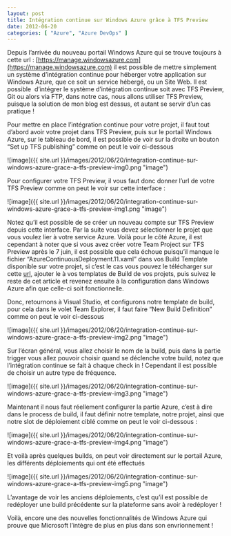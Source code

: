 ```yaml
---
layout: post
title: Intégration continue sur Windows Azure grâce à TFS Preview
date: 2012-06-20
categories: [ "Azure", "Azure DevOps" ]
---
```


Depuis l’arrivée du nouveau portail Windows Azure qui se trouve toujours à cette url : [https://manage.windowsazure.com](https://manage.windowsazure.com) il est possible de mettre simplement un système d’intégration continue pour héberger votre application sur Windows Azure, que ce soit un service hébergé, ou un Site Web. Il est possible  d’intégrer le système d’intégration continue soit avec TFS Preview, Git ou alors via FTP, dans notre cas, nous allons utiliser TFS Preview, puisque la solution de mon blog est dessus, et autant se servir d’un cas pratique !

Pour mettre en place l’intégration continue pour votre projet, il faut tout d’abord avoir votre projet dans TFS Preview, puis sur le portail Windows Azure, sur le tableau de bord, il est possible de voir sur la droite un bouton “Set up TFS publishing” comme on peut le voir ci-dessous

![image]({{ site.url }}/images/2012/06/20/integration-continue-sur-windows-azure-grace-a-tfs-preview-img0.png "image")

Pour configurer votre TFS Preview, il vous faut donc donner l’url de votre TFS Preview comme on peut le voir sur cette interface :

![image]({{ site.url }}/images/2012/06/20/integration-continue-sur-windows-azure-grace-a-tfs-preview-img1.png "image")

Notez qu’il est possible de se créer un nouveau compte sur TFS Preview depuis cette interface. Par la suite vous devez sélectionner le projet que vous voulez lier à votre service Azure. Voilà pour le côté Azure, il est cependant à noter que si vous avez créer votre Team Project sur TFS Preview après le 7 juin, il est possible que cela échoue puisqu’il manque le fichier “AzureContinuousDeployment.11.xaml” dans vos Build Template disponible sur votre projet, si c’est le cas vous pouvez le télécharger sur cette [url](http://blogs.msdn.com/cfs-file.ashx/__key/communityserver-components-postattachments/00-10-31-60-27/AzureContinuousDeployment.11.xaml), ajouter le à vos templates de Build de vos projets, puis suivez le reste de cet article et revenez ensuite à la configuration dans Windows Azure afin que celle-ci soit fonctionnelle.

Donc, retournons à Visual Studio, et configurons notre template de build, pour cela dans le volet Team Explorer, il faut faire “New Build Definition” comme on peut le voir ci-dessous

![image]({{ site.url }}/images/2012/06/20/integration-continue-sur-windows-azure-grace-a-tfs-preview-img2.png "image")

Sur l’écran général, vous allez choisir le nom de la build, puis dans la partie trigger vous allez pouvoir choisir quand se déclenche votre build, notez que l’intégration continue se fait à chaque check in ! Cependant il est possible de choisir un autre type de fréquence.

![image]({{ site.url }}/images/2012/06/20/integration-continue-sur-windows-azure-grace-a-tfs-preview-img3.png "image")

Maintenant il nous faut réellement configurer la partie Azure, c’est à dire dans le process de build, il faut définir notre template, notre projet, ainsi que notre slot de déploiement ciblé comme on peut le voir ci-dessous :

![image]({{ site.url }}/images/2012/06/20/integration-continue-sur-windows-azure-grace-a-tfs-preview-img4.png "image")

Et voilà après quelques builds, on peut voir directement sur le portail Azure, les différents déploiements qui ont été effectués

![image]({{ site.url }}/images/2012/06/20/integration-continue-sur-windows-azure-grace-a-tfs-preview-img5.png "image")

L’avantage de voir les anciens déploiements, c’est qu’il est possible de redéployer une build précédente sur la plateforme sans avoir à redéployer !

Voilà, encore une des nouvelles fonctionnalités de Windows Azure qui prouve que Microsoft l’intègre de plus en plus dans son envrionnement !